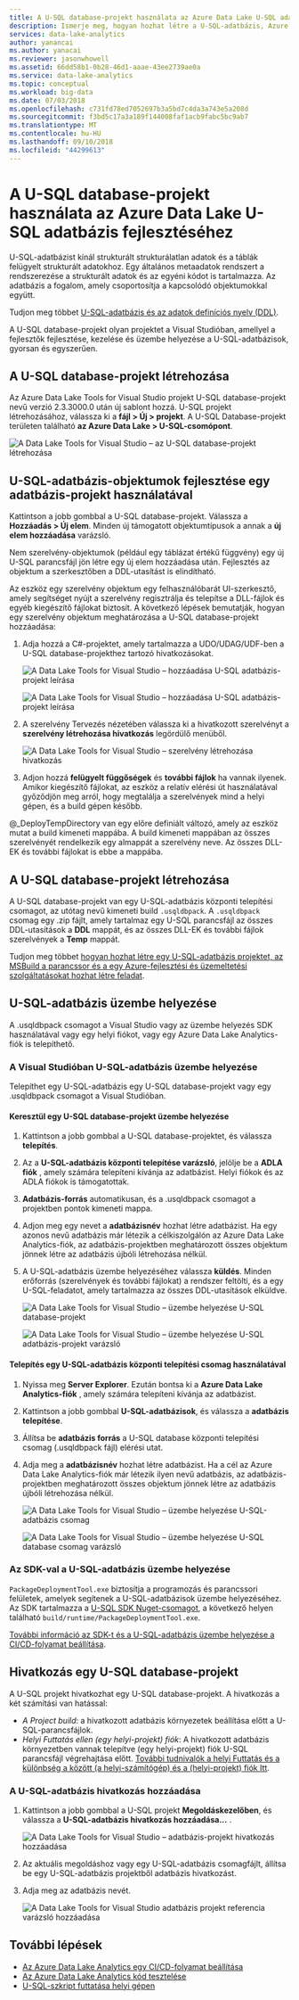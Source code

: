 ```yaml
---
title: A U-SQL database-projekt használata az Azure Data Lake U-SQL adatbázis fejlesztéséhez
description: Ismerje meg, hogyan hozhat létre a U-SQL-adatbázis, Azure Data Lake Tools for Visual Studio használatával.
services: data-lake-analytics
author: yanancai
ms.author: yanacai
ms.reviewer: jasonwhowell
ms.assetid: 66dd58b1-0b28-46d1-aaae-43ee2739ae0a
ms.service: data-lake-analytics
ms.topic: conceptual
ms.workload: big-data
ms.date: 07/03/2018
ms.openlocfilehash: c731fd78ed7052697b3a5bd7c4da3a743e5a208d
ms.sourcegitcommit: f3bd5c17a3a189f144008faf1acb9fabc5bc9ab7
ms.translationtype: MT
ms.contentlocale: hu-HU
ms.lasthandoff: 09/10/2018
ms.locfileid: "44299613"
---
```

# <a name="use-a-u-sql-database-project-to-develop-a-u-sql-database-for-azure-data-lake"></a>A U-SQL database-projekt használata az Azure Data Lake U-SQL adatbázis fejlesztéséhez

U-SQL-adatbázist kínál strukturált strukturálatlan adatok és a táblák felügyelt strukturált adatokhoz. Egy általános metaadatok rendszert a rendszerezése a strukturált adatok és az egyéni kódot is tartalmazza. Az adatbázis a fogalom, amely csoportosítja a kapcsolódó objektumokkal együtt.

Tudjon meg többet [U-SQL-adatbázis és az adatok definíciós nyelv (DDL)](https://msdn.microsoft.com/azure/data-lake-analytics/u-sql/data-definition-language-ddl-statements-u-sql). 

A U-SQL database-projekt olyan projektet a Visual Studióban, amellyel a fejlesztők fejlesztése, kezelése és üzembe helyezése a U-SQL-adatbázisok, gyorsan és egyszerűen.

## <a name="create-a-u-sql-database-project"></a>A U-SQL database-projekt létrehozása

Az Azure Data Lake Tools for Visual Studio projekt U-SQL database-projekt nevű verzió 2.3.3000.0 után új sablont hozzá. U-SQL projekt létrehozásához, válassza ki a **fájl > Új > projekt**. A U-SQL Database-projekt területen található **az Azure Data Lake > U-SQL-csomópont**.

![A Data Lake Tools for Visual Studio – az U-SQL database-projekt létrehozása](./media/data-lake-analytics-data-lake-tools-develop-usql-database/data-lake-tools-create-usql-database-project-creation.png) 

## <a name="develop-u-sql-database-objects-by-using-a-database-project"></a>U-SQL-adatbázis-objektumok fejlesztése egy adatbázis-projekt használatával

Kattintson a jobb gombbal a U-SQL database-projekt. Válassza a **Hozzáadás > Új elem**. Minden új támogatott objektumtípusok a annak a **új elem hozzáadása** varázsló. 

Nem szerelvény-objektumok (például egy táblázat értékű függvény) egy új U-SQL parancsfájl jön létre egy új elem hozzáadása után. Fejlesztés az objektum a szerkesztőben a DDL-utasítást is elindítható.

Az eszköz egy szerelvény objektum egy felhasználóbarát UI-szerkesztő, amely segítséget nyújt a szerelvény regisztrálja és telepítse a DLL-fájlok és egyéb kiegészítő fájlokat biztosít. A következő lépések bemutatják, hogyan egy szerelvény objektum meghatározása a U-SQL database-projekt hozzáadása:

1.  Adja hozzá a C#-projektet, amely tartalmazza a UDO/UDAG/UDF-ben a U-SQL database-projekthez tartozó hivatkozásokat.

    ![A Data Lake Tools for Visual Studio – hozzáadása U-SQL adatbázis-projekt leírása](./media/data-lake-analytics-data-lake-tools-develop-usql-database/data-lake-tools-add-project-reference.png) 

    ![A Data Lake Tools for Visual Studio – hozzáadása U-SQL adatbázis-projekt leírása](./media/data-lake-analytics-data-lake-tools-develop-usql-database/data-lake-tools-add-project-reference-wizard.png)

2.  A szerelvény Tervezés nézetében válassza ki a hivatkozott szerelvényt a **szerelvény létrehozása hivatkozás** legördülő menüből.

    ![A Data Lake Tools for Visual Studio – szerelvény létrehozása hivatkozás](./media/data-lake-analytics-data-lake-tools-develop-usql-database/data-lake-tools-create-assembly-from-reference.png)

3.  Adjon hozzá **felügyelt függőségek** és **további fájlok** ha vannak ilyenek. Amikor kiegészítő fájlokat, az eszköz a relatív elérési út használatával győződjön meg arról, hogy megtalálja a szerelvények mind a helyi gépen, és a build gépen később. 

@_DeployTempDirectory van egy előre definiált változó, amely az eszköz mutat a build kimeneti mappába. A build kimeneti mappában az összes szerelvényét rendelkezik egy almappát a szerelvény neve. Az összes DLL-EK és további fájlokat is ebbe a mappába. 
 
## <a name="build-a-u-sql-database-project"></a>A U-SQL database-projekt létrehozása

A U-SQL database-projekt van egy U-SQL-adatbázis központi telepítési csomagot, az utótag nevű kimeneti build `.usqldbpack`. A `.usqldbpack` csomag egy .zip fájlt, amely tartalmaz egy U-SQL parancsfájl az összes DDL-utasítások a **DDL** mappát, és az összes DLL-EK és további fájlok szerelvények a **Temp** mappát.

Tudjon meg többet [hogyan hozhat létre egy U-SQL-adatbázis projektet, az MSBuild a parancssor és a egy Azure-fejlesztési és üzemeltetési szolgáltatásokat hozhat létre feladat](data-lake-analytics-cicd-overview.md).

## <a name="deploy-a-u-sql-database"></a>U-SQL-adatbázis üzembe helyezése

A .usqldbpack csomagot a Visual Studio vagy az üzembe helyezés SDK használatával vagy egy helyi fiókot, vagy egy Azure Data Lake Analytics-fiók is telepíthető. 

### <a name="deploy-a-u-sql-database-in-visual-studio"></a>A Visual Studióban U-SQL-adatbázis üzembe helyezése

Telepíthet egy U-SQL-adatbázis egy U-SQL database-projekt vagy egy .usqldbpack csomagot a Visual Studióban.

#### <a name="deploy-through-a-u-sql-database-project"></a>Keresztül egy U-SQL database-projekt üzembe helyezése

1.  Kattintson a jobb gombbal a U-SQL database-projektet, és válassza **telepítés**.
2.  Az a **U-SQL-adatbázis központi telepítése varázsló**, jelölje be a **ADLA fiók** , amely számára telepíteni kívánja az adatbázist. Helyi fiókok és az ADLA fiókok is támogatottak.
3.  **Adatbázis-forrás** automatikusan, és a .usqldbpack csomagot a projektben pontok kimeneti mappa.
4.  Adjon meg egy nevet a **adatbázisnév** hozhat létre adatbázist. Ha egy azonos nevű adatbázis már létezik a célkiszolgálón az Azure Data Lake Analytics-fiók, az adatbázis-projektben meghatározott összes objektum jönnek létre az adatbázis újbóli létrehozása nélkül.
5.  A U-SQL-adatbázis üzembe helyezéséhez válassza **küldés**. Minden erőforrás (szerelvények és további fájlokat) a rendszer feltölti, és a egy U-SQL-feladatot, amely tartalmazza az összes DDL-utasítások elküldve.

    ![A Data Lake Tools for Visual Studio – üzembe helyezése U-SQL database-projekt](./media/data-lake-analytics-data-lake-tools-develop-usql-database/data-lake-tools-deploy-usql-database-project.png)

    ![A Data Lake Tools for Visual Studio – üzembe helyezése U-SQL adatbázis-projekt varázsló](./media/data-lake-analytics-data-lake-tools-develop-usql-database/data-lake-tools-deploy-usql-database-project-wizard.png)

#### <a name="deploy-through-a-u-sql-database-deployment-package"></a>Telepítés egy U-SQL-adatbázis központi telepítési csomag használatával

1.  Nyissa meg **Server Explorer**. Ezután bontsa ki a **Azure Data Lake Analytics-fiók** , amely számára telepíteni kívánja az adatbázist.
2.  Kattintson a jobb gombbal **U-SQL-adatbázisok**, és válassza a **adatbázis telepítése**.
3.  Állítsa be **adatbázis forrás** a U-SQL database központi telepítési csomag (.usqldbpack fájl) elérési utat.
4.  Adja meg a **adatbázisnév** hozhat létre adatbázist. Ha a cél az Azure Data Lake Analytics-fiók már létezik ilyen nevű adatbázis, az adatbázis-projektben meghatározott összes objektum jönnek létre az adatbázis újbóli létrehozása nélkül.

    ![A Data Lake Tools for Visual Studio – üzembe helyezése U-SQL-adatbázis csomag](./media/data-lake-analytics-data-lake-tools-develop-usql-database/data-lake-tools-deploy-usql-database-package.png)

    ![A Data Lake Tools for Visual Studio – üzembe helyezése U-SQL database csomag varázsló](./media/data-lake-analytics-data-lake-tools-develop-usql-database/data-lake-tools-deploy-usql-database-package-wizard.png)
  
### <a name="deploy-u-sql-database-by-using-the-sdk"></a>Az SDK-val a U-SQL-adatbázis üzembe helyezése

`PackageDeploymentTool.exe` biztosítja a programozás és parancssori felületek, amelyek segítenek a U-SQL-adatbázisok üzembe helyezéséhez. Az SDK tartalmazza a [U-SQL SDK Nuget-csomagot](https://www.nuget.org/packages/Microsoft.Azure.DataLake.USQL.SDK/), a következő helyen található `build/runtime/PackageDeploymentTool.exe`.

[További információ az SDK-t és a U-SQL-adatbázis üzembe helyezése a CI/CD-folyamat beállítása](data-lake-analytics-cicd-overview.md#deploy-u-sql-database-through-azure-devops).

## <a name="reference-a-u-sql-database-project"></a>Hivatkozás egy U-SQL database-projekt

A U-SQL projekt hivatkozhat egy U-SQL database-projekt. A hivatkozás a két számítási van hatással:

- *A Project build*: a hivatkozott adatbázis környezetek beállítása előtt a U-SQL-parancsfájlok. 
- *Helyi Futtatás ellen (egy helyi-projekt) fiók*: A hivatkozott adatbázis környezetben vannak telepítve (egy helyi-projekt) fiók U-SQL parancsfájl végrehajtása előtt. [További tudnivalók a helyi Futtatás és a különbség a között (a helyi-számítógép) és a (helyi-projekt) fiók Itt](data-lake-analytics-data-lake-tools-local-run.md).

### <a name="how-to-add-a-u-sql-database-reference"></a>A U-SQL-adatbázis hivatkozás hozzáadása

1. Kattintson a jobb gombbal a U-SQL projekt **Megoldáskezelőben**, és válassza a **U-SQL-adatbázis hivatkozás hozzáadása...** .

    ![A Data Lake Tools for Visual Studio – adatbázis-projekt hivatkozás hozzáadása](./media/data-lake-analytics-data-lake-tools-develop-usql-database/data-lake-tools-add-database-project-reference.png)

2. Az aktuális megoldáshoz vagy egy U-SQL-adatbázis csomagfájlt, állítsa be egy U-SQL-adatbázis projektből adatbázis hivatkozást.
3. Adja meg az adatbázis nevét.

    ![A Data Lake Tools for Visual Studio adatbázis projekt referencia varázsló hozzáadása](./media/data-lake-analytics-data-lake-tools-develop-usql-database/data-lake-tools-add-database-project-reference-wizard.png)

## <a name="next-steps"></a>További lépések

- [Az Azure Data Lake Analytics egy CI/CD-folyamat beállítása](data-lake-analytics-cicd-overview.md)
- [Az Azure Data Lake Analytics kód tesztelése](data-lake-analytics-cicd-test.md)
- [U-SQL-szkript futtatása helyi gépen](data-lake-analytics-data-lake-tools-local-run.md)
